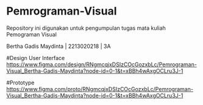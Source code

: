 # Pemrograman-Visual

Repository ini digunakan untuk pengumpulan tugas mata kuliah Pemograman Visual

Bertha Gadis Maydinta | 2213020218 | 3A

#Design User Interface
https://www.figma.com/design/RNgmcqjxDSIzCOcGozxbLc/Pemrograman-Visual_Bertha-Gadis-Maydinta?node-id=0-1&t=xBBh4wAxgOCLru3J-1

#Prototype
https://www.figma.com/proto/RNgmcqjxDSIzCOcGozxbLc/Pemrograman-Visual_Bertha-Gadis-Maydinta?node-id=0-1&t=xBBh4wAxgOCLru3J-1
